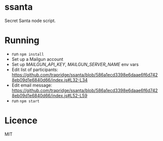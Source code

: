 # ssanta

Secret Santa node script.

# Running

 * run `npm install`
 * Set up a Mailgun account
 * Set up _MAILGUN_API_KEY_, _MAILGUN_SERVER_NAME_ env vars
 * Edit list of participants: https://github.com/trapridge/ssanta/blob/586a1ecd3398e6daae6f6d7428eb09d1e6840d66/index.js#L32-L34
 * Edit email message: https://github.com/trapridge/ssanta/blob/586a1ecd3398e6daae6f6d7428eb09d1e6840d66/index.js#L52-L59
 * run `npm start`
 
# Licence

MIT
